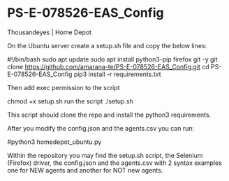 # PS-E-078526-EAS_Config
Thousandeyes | Home Depot 

On the Ubuntu server create a setup.sh file and copy the below lines:

#!/bin/bash
sudo apt update
sudo apt install python3-pip firefox git -y
git clone https://github.com/amarana-te/PS-E-078526-EAS_Config.git
cd PS-E-078526-EAS_Config
pip3 install -r requirements.txt

Then add exec permission to the script 

chmod +x setup.sh
run the script 
./setup.sh

This script should clone the repo and install the python3 requirements.

After you modify the config.json and the agents.csv you can run:

#python3 homedepot_ubuntu.py

Within the repository you may find the setup.sh script, the Selenium (Firefox) driver, the config.json and the agents.csv with 2 syntax examples one for NEW agents and another for NOT new agents. 
